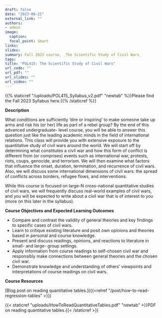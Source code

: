 ```yaml
---
draft: false
date: "2023-08-21"
external_link: ""
authors:
- admin
image:
  caption: 
  focal_point: Smart
links:
slides:
summary: Fall 2023 course, _The Scientific Study of Civil Wars_
tags:
title: "POL415: The Scientific Study of Civil Wars"
url_code: ""
url_pdf: ""
url_slides: ""
url_video: ""
---
```


{{% staticref "/uploads/POL415_Syllabus_v2.pdf" "newtab" %}}Please find the Fall 2023 Syllabus here.{{% /staticref %}}

**Description**

What conditions are sufficiently ’dire or inspiring’ to make someone take up arms and risk his (or her) life as part of a rebel group? By the end of this advanced undergraduate- level course, you will be able to answer this question just like the leading academic minds in the field of international relations. This class will provide you with extensive exposure to the quantitative study of civil wars around the world. We will start off by determining what constitutes a civil war and how this form of conflict is different from (or comprises) events such as international war, protests, riots, coups, genocide, and terrorism. We will then examine what factors that influence the onset, duration, termination, and recurrence of civil wars. Also, we will discuss some international dimensions of civil wars: the spread of conflicts across borders, refugee flows, and interventions.

While this course is focused on large-N cross-national quantitative studies of civil wars, we will frequently discuss real-world examples of civil wars, and you will be expected to write about a civil war that is of interest to you (more on this later in the syllabus).

**Course Objectives and Expected Learning Outcomes**
- Compare and contrast the validity of general theories and key findings to specific cases of civil wars.
- Learn to critique existing literature and posit own opinions and theories based in personal and course knowledge.
- Present and discuss readings, opinions, and reactions to literature in small- and large- group settings.
- Apply information from course readings to self-chosen civil war and responsibly make connections between general theories and the chosen civil war.
- Demonstrate knowledge and understanding of others’ viewpoints and interpretations of course readings on civil wars.

**Course Resources**

[Blog post on reading quantitative tables.]({{<relref "/post/how-to-read-regression-tables" >}})

{{< staticref "uploads/HowToReadQuantitativeTables.pdf" "newtab" >}}PDF on reading quantitative tables.{{< /staticref >}}
